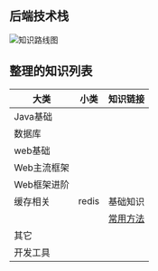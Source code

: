 ## 后端技术栈

![知识路线图](https://github.com/liuyuqin1991/polaris/raw/master/images/javaweblearning.png)

## 整理的知识列表

大类 | 小类 | 知识链接
---|--- |---
Java基础 | 
数据库 | 
web基础 |
Web主流框架 |
Web框架进阶 |
缓存相关 | redis |基础知识
||  |[常用方法](https://github.com/liuyuqin1991/polaris/blob/master/backend/cache/redis常用方法.md)
其它 |
开发工具|
